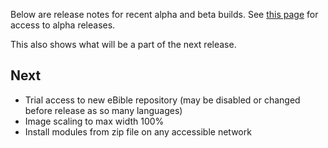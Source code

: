 Below are release notes for recent alpha and beta builds.  See [this page](AlphaBetaTesting.md) for access to alpha releases.

This also shows what will be a part of the next release.

## Next ##
  * Trial access to new eBible repository (may be disabled or changed before release as so many languages)
  * Image scaling to max width 100%
  * Install modules from zip file on any accessible network